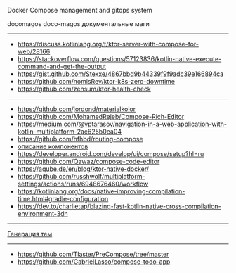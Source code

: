 Docker Compose management and gitops system

docomagos doco-magos документальные маги

---

- https://discuss.kotlinlang.org/t/ktor-server-with-compose-for-web/28166
- https://stackoverflow.com/questions/57123836/kotlin-native-execute-command-and-get-the-output
- https://gist.github.com/Stexxe/4867bbd9b44339f9f9adc39e166894ca
- https://github.com/nomisRev/ktor-k8s-zero-downtime
- https://github.com/zensum/ktor-health-check
---

- https://github.com/jordond/materialkolor
- https://github.com/MohamedRejeb/Compose-Rich-Editor
- https://medium.com/@vptarasov/navigation-in-a-web-application-with-kotlin-multiplatform-2ac625b0ea04
- https://github.com/hfhbd/routing-compose
- [описание компонентов](https://composables.com/)
- https://developer.android.com/develop/ui/compose/setup?hl=ru
- https://github.com/Qawaz/compose-code-editor
- https://aqube.de/en/blog/ktor-native-docker/
- https://github.com/russhwolf/multiplatform-settings/actions/runs/6948676460/workflow
- https://kotlinlang.org/docs/native-improving-compilation-time.html#gradle-configuration
- https://dev.to/charlietap/blazing-fast-kotlin-native-cross-compilation-environment-3dn

---

[Генерация тем](https://material-foundation.github.io/material-theme-builder/)

---

- https://github.com/Tlaster/PreCompose/tree/master
- https://github.com/GabrielLasso/compose-todo-app

